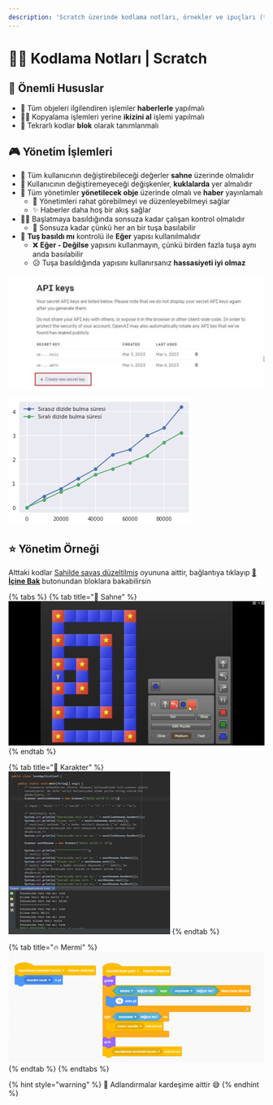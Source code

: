 ```yaml
---
description: 'Scratch üzerinde kodlama notları, örnekler ve ipuçları (trick)'
---
```


# 👨‍💻 Kodlama Notları \| Scratch

## 📢 Önemli Hususlar

* 📢 Tüm objeleri ilgilendiren işlemler **haberlerle** yapılmalı
* 👯‍♀️ Kopyalama işlemleri yerine **ikizini al** işlemi yapılmalı
* 🧩 Tekrarlı kodlar **blok** olarak tanımlanmalı

## 🎮 Yönetim İşlemleri

* 🌄 Tüm kullanıcının değiştirebileceği değerler **sahne** üzerinde olmalıdır
* 🌃 Kullanıcının değiştiremeyeceği değişkenler, **kuklalarda** yer almalıdır
* 🌇 Tüm yönetimler **yönetilecek obje** üzerinde olmalı ve **haber** yayınlamalı
  * 👀 Yönetimleri rahat görebilmeyi ve düzenleyebilmeyi sağlar
  * ✨ Haberler daha hoş bir akış sağlar
* 👮‍♂️ Başlatmaya basıldığında sonsuza kadar çalışan kontrol olmalıdır
  * 💫 Sonsuza kadar çünkü her an bir tuşa basılabilir
* 🚩 **Tuş basıldı mı** kontrolü ile **Eğer** yapısı kullanılmalıdır
  * ❌ **Eğer - Değilse** yapısını kullanmayın, çünkü birden fazla tuşa aynı anda basılabilir
  * 😥 Tuşa basıldığında yapısını kullanırsanız **hassasiyeti iyi olmaz**

![](../../.gitbook/assets/image%20%28122%29.png)

![](../../.gitbook/assets/image%20%2847%29.png)

## ⭐ Yönetim Örneği

Alttaki kodlar [Sahilde savaş düzeltilmiş](https://scratch.mit.edu/projects/349533804/) oyununa aittir, bağlantıya tıklayıp [👀 **İçine Bak**](https://scratch.mit.edu/projects/349533804/editor/) butonundan bloklara bakabilirsin

{% tabs %}
{% tab title="🌇 Sahne" %}
![](../../.gitbook/assets/image%20%2837%29.png)
{% endtab %}

{% tab title="🤵 Karakter" %}
![](../../.gitbook/assets/image%20%28103%29.png)
{% endtab %}

{% tab title="🔥 Mermi" %}
![](../../.gitbook/assets/image%20%2828%29.png)
{% endtab %}
{% endtabs %}

{% hint style="warning" %}
📢 Adlandırmalar kardeşime aittir 😅
{% endhint %}

## 

